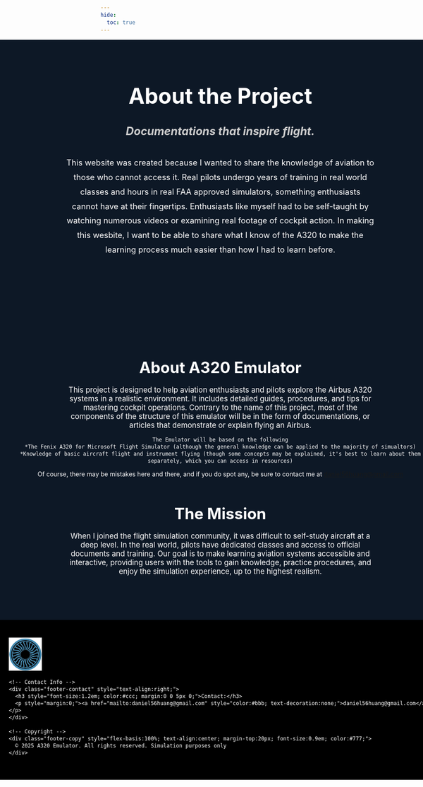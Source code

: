 ```yaml
---
hide:
  toc: true
---
```


<!-- Hero Section (Full Width) -->
<div class="hero-section" style="
  width:100vw;
  position:relative;
  left:50%;
  margin-left:-50vw;
  background-color:#0d1826; /* blue-gray background */
  color:white;
  text-align:center;
  padding:30px 20px;
">
  <h1 style="font-size:3.5em; font-weight:bold; margin-bottom:15px;">About the Project</h1>
  <h3 style="font-size:1.8em; font-style:italic; color:#ccc; margin-bottom:40px;">
    Documentations that inspire flight.
  </h3>
  <p style="font-size:1.3em; max-width:700px; margin:0 auto 50px auto; line-height:1.8;">
    This website was created because I wanted to share the knowledge of aviation to those who cannot access it. Real pilots undergo years of training in real world classes and hours in real FAA approved simulators, something enthusiasts cannot have at their fingertips. Enthusiasts like myself had to be self-taught by watching numerous videos or examining real footage of cockpit action. In making this wesbite, I want to be able to share what I know of the A320 to make the learning process much easier than how I had to learn before.
  </p>
</div>

<!-- About Content -->
<div class="section" style="width:100vw; position:relative; left:50%; margin-left:-50vw; background-color:#0d1826; color:white; text-align:center; padding:100px 20px;">
  <h2 style="font-size:2.5em; margin-bottom:20px;">About A320 Emulator</h2>
  <p style="font-size:1.2em; max-width:700px; margin:0 auto;">
    This project is designed to help aviation enthusiasts and pilots explore the Airbus A320 systems in a realistic environment. It includes detailed guides, procedures, and tips for mastering cockpit operations. Contrary to the name of this project, most of the components of the structure of this emulator will be in the form of documentations, or articles that demonstrate or explain flying an Airbus. 

    The Emulator will be based on the following
    *The Fenix A320 for Microsoft Flight Simulator (although the general knowledge can be applied to the majority of simualtors)
    *Knowledge of basic aircraft flight and instrument flying (though some concepts may be explained, it's best to learn about them separately, which you can access in resources)

Of course, there may be mistakes here and there, and if you do spot any, be sure to contact me at daniel56huang@gmail.com
  </p>

  <h2 style="font-size:2.5em; margin-top:60px; margin-bottom:20px;">The Mission</h2>
  <p style="font-size:1.2em; max-width:700px; margin:0 auto;">
    When I joined the flight simulation community, it was difficult to self-study aircraft at a deep level. In the real world, pilots have dedicated classes and access to official documents and training. Our goal is to make learning aviation systems accessible and interactive, providing users with the tools to gain knowledge, practice procedures, and enjoy the simulation experience, up to the highest realism. 
  </p>
</div>

<!-- Footer Banner -->
<footer class="footer-banner" style="width:100vw; position:relative; left:50%; margin-left:-50vw; background-color:#000000; color:white; padding:40px 20px;">
  <div class="footer-content" style="display:flex; justify-content:space-between; align-items:center; max-width:1200px; margin:0 auto; flex-wrap:wrap;">
    <!-- Logo -->
    <div class="footer-logo">
      <img src="assets/logo.png" alt="" style="height:75px;">
    </div>

    <!-- Contact Info -->
    <div class="footer-contact" style="text-align:right;">
      <h3 style="font-size:1.2em; color:#ccc; margin:0 0 5px 0;">Contact:</h3>
      <p style="margin:0;"><a href="mailto:daniel56huang@gmail.com" style="color:#bbb; text-decoration:none;">daniel56huang@gmail.com</a></p>
    </div>

    <!-- Copyright -->
    <div class="footer-copy" style="flex-basis:100%; text-align:center; margin-top:20px; font-size:0.9em; color:#777;">
      © 2025 A320 Emulator. All rights reserved. Simulation purposes only
    </div>
  </div>
</footer>
